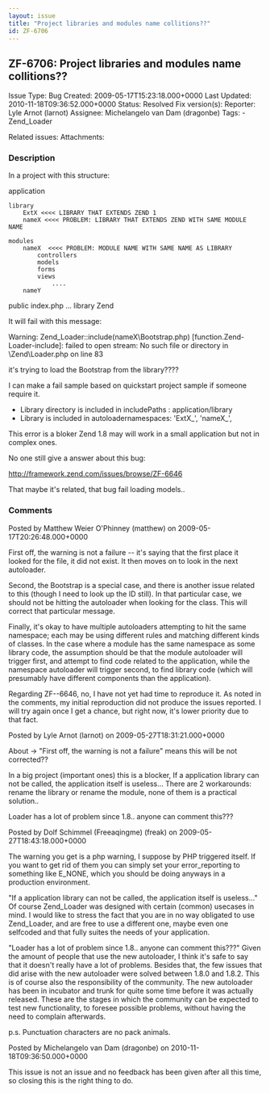 ```yaml
---
layout: issue
title: "Project libraries and modules name collitions??"
id: ZF-6706
---
```


ZF-6706: Project libraries and modules name collitions??
--------------------------------------------------------

 Issue Type: Bug Created: 2009-05-17T15:23:18.000+0000 Last Updated: 2010-11-18T09:36:52.000+0000 Status: Resolved Fix version(s): 
 Reporter:  Lyle Arnot (larnot)  Assignee:  Michelangelo van Dam (dragonbe)  Tags: - Zend\_Loader
 
 Related issues: 
 Attachments: 
### Description

In a project with this structure:

application

 
    library
        ExtX <<<< LIBRARY THAT EXTENDS ZEND 1
        nameX <<<< PROBLEM: LIBRARY THAT EXTENDS ZEND WITH SAME MODULE NAME
    
    modules
        nameX  <<<< PROBLEM: MODULE NAME WITH SAME NAME AS LIBRARY
            controllers
            models
            forms
            views
                ....
        nameY


public index.php ... library Zend

It will fail with this message:

Warning: Zend\_Loader::include(nameX\\Bootstrap.php) [function.Zend-Loader-include]: failed to open stream: No such file or directory in \\Zend\\Loader.php on line 83

it's trying to load the Bootstrap from the library????

I can make a fail sample based on quickstart project sample if someone require it.

- Library directory is included in includePaths : application/library
- Library is included in autoloadernamespaces: 'ExtX\_', 'nameX\_',

This error is a bloker Zend 1.8 may will work in a small application but not in complex ones.

No one still give a answer about this bug:

<http://framework.zend.com/issues/browse/ZF-6646>

That maybe it's related, that bug fail loading models..

 

 

### Comments

Posted by Matthew Weier O'Phinney (matthew) on 2009-05-17T20:26:48.000+0000

First off, the warning is not a failure -- it's saying that the first place it looked for the file, it did not exist. It then moves on to look in the next autoloader.

Second, the Bootstrap is a special case, and there is another issue related to this (though I need to look up the ID still). In that particular case, we should not be hitting the autoloader when looking for the class. This will correct that particular message.

Finally, it's okay to have multiple autoloaders attempting to hit the same namespace; each may be using different rules and matching different kinds of classes. In the case where a module has the same namespace as some library code, the assumption should be that the module autoloader will trigger first, and attempt to find code related to the application, while the namespace autoloader will trigger second, to find library code (which will presumably have different components than the application).

Regarding ZF--6646, no, I have not yet had time to reproduce it. As noted in the comments, my initial reproduction did not produce the issues reported. I will try again once I get a chance, but right now, it's lower priority due to that fact.

 

 

Posted by Lyle Arnot (larnot) on 2009-05-27T18:31:21.000+0000

About -> "First off, the warning is not a failure" means this will be not corrected??

In a big project (important ones) this is a blocker, If a application library can not be called, the application itself is useless... There are 2 workarounds: rename the library or rename the module, none of them is a practical solution..

Loader has a lot of problem since 1.8.. anyone can comment this???

 

 

Posted by Dolf Schimmel (Freeaqingme) (freak) on 2009-05-27T18:43:18.000+0000

The warning you get is a php warning, I suppose by PHP triggered itself. If you want to get rid of them you can simply set your error\_reporting to something like E\_NONE, which you should be doing anyways in a production environment.

"If a application library can not be called, the application itself is useless..." Of course Zend\_Loader was designed with certain (common) usecases in mind. I would like to stress the fact that you are in no way obligated to use Zend\_Loader, and are free to use a different one, maybe even one selfcoded and that fully suites the needs of your application.

"Loader has a lot of problem since 1.8.. anyone can comment this???" Given the amount of people that use the new autoloader, I think it's safe to say that it doesn't really have a lot of problems. Besides that, the few issues that did arise with the new autoloader were solved between 1.8.0 and 1.8.2. This is of course also the responsibility of the community. The new autoloader has been in incubator and trunk for quite some time before it was actually released. These are the stages in which the community can be expected to test new functionality, to foresee possible problems, without having the need to complain afterwards.

p.s. Punctuation characters are no pack animals.

 

 

Posted by Michelangelo van Dam (dragonbe) on 2010-11-18T09:36:50.000+0000

This issue is not an issue and no feedback has been given after all this time, so closing this is the right thing to do.

 

 